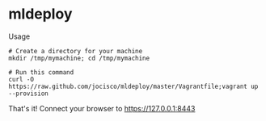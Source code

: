 mldeploy
========

Usage

```
# Create a directory for your machine
mkdir /tmp/mymachine; cd /tmp/mymachine

# Run this command
curl -O https://raw.github.com/jocisco/mldeploy/master/Vagrantfile;vagrant up --provision
```

That's it! Connect your browser to https://127.0.0.1:8443


